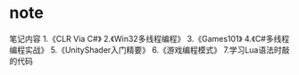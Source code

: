 # note
笔记内容
1.《CLR Via C#》
2.《Win32多线程编程》
3.《Games101》
4.《C#多线程编程实战》
5.《UnityShader入门精要》
6.《游戏编程模式》
7.学习Lua语法时敲的代码
